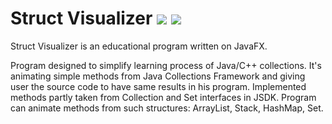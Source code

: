 # Struct Visualizer <a href="https://codeclimate.com/github/robben1234/structVisualizer"><img src="https://codeclimate.com/github/robben1234/structVisualizer/badges/issue_count.svg" /></a> <a href="https://codeclimate.com/github/robben1234/structVisualizer/coverage"><img src="https://codeclimate.com/github/robben1234/structVisualizer/badges/coverage.svg" /></a>

Struct Visualizer is an educational program written on JavaFX. 

Program designed to simplify learning process of Java/C++ collections. It's animating simple methods from Java Collections Framework and giving user the source code to have same results in his program. Implemented methods partly taken from Collection and Set interfaces in JSDK. Program can animate methods from such structures: ArrayList, Stack, HashMap, Set.
